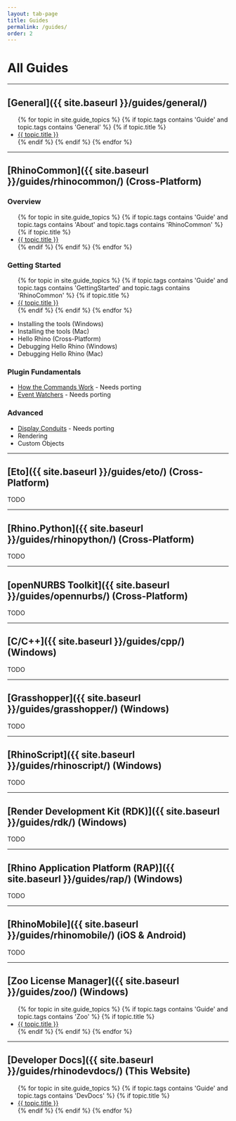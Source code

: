 ```yaml
---
layout: tab-page
title: Guides
permalink: /guides/
order: 2
---
```


# All Guides

---

## [General]({{ site.baseurl }}/guides/general/)

<div class="trigger">
  <ul>
  {% for topic in site.guide_topics %}
    {% if topic.tags contains 'Guide' and topic.tags contains 'General' %}
      {% if topic.title  %}
        <li><a class="page-link" href="{{ topic.url | prepend: site.baseurl }}">{{ topic.title }}</a></li>
      {% endif %}
    {% endif %}
  {% endfor %}
  </ul>
</div>

---

## [RhinoCommon]({{ site.baseurl }}/guides/rhinocommon/) (Cross-Platform)

### Overview
<div class="trigger">
  <ul>
  {% for topic in site.guide_topics %}
    {% if topic.tags contains 'Guide' and topic.tags contains 'About' and topic.tags contains 'RhinoCommon' %}
      {% if topic.title  %}
        <li><a class="page-link" href="{{ topic.url | prepend: site.baseurl }}">{{ topic.title }}</a></li>
      {% endif %}
    {% endif %}
  {% endfor %}
  </ul>
</div>

### Getting Started
<div class="trigger">
  <ul>
  {% for topic in site.guide_topics %}
    {% if topic.tags contains 'Guide' and topic.tags contains 'GettingStarted' and topic.tags contains 'RhinoCommon' %}
      {% if topic.title  %}
        <li><a class="page-link" href="{{ topic.url | prepend: site.baseurl }}">{{ topic.title }}</a></li>
      {% endif %}
    {% endif %}
  {% endfor %}
  </ul>
</div>

- Installing the tools (Windows)
- Installing the tools (Mac)
- Hello Rhino (Cross-Platform)
- Debugging Hello Rhino (Windows)
- Debugging Hello Rhino (Mac)

### Plugin Fundamentals

- [How the Commands Work](http://wiki.mcneel.com/developer/runrhinocommandfromplugincommand) - Needs porting
- [Event Watchers](http://wiki.mcneel.com/developer/rhinocommonsamples/dotneteventwatcher) - Needs porting

### Advanced

- [Display Conduits](http://wiki.mcneel.com/developer/rhinocommonsamples/displayconduit) - Needs porting
- Rendering
- Custom Objects

---

## [Eto]({{ site.baseurl }}/guides/eto/) (Cross-Platform)

TODO


---

## [Rhino.Python]({{ site.baseurl }}/guides/rhinopython/) (Cross-Platform)

TODO


---

## [openNURBS Toolkit]({{ site.baseurl }}/guides/opennurbs/) (Cross-Platform)

TODO


---

## [C/C++]({{ site.baseurl }}/guides/cpp/) (Windows)

TODO


---

## [Grasshopper]({{ site.baseurl }}/guides/grasshopper/) (Windows)

TODO


---

## [RhinoScript]({{ site.baseurl }}/guides/rhinoscript/) (Windows)

TODO


---

## [Render Development Kit (RDK)]({{ site.baseurl }}/guides/rdk/) (Windows)

TODO


---

## [Rhino Application Platform (RAP)]({{ site.baseurl }}/guides/rap/) (Windows)

TODO


---

## [RhinoMobile]({{ site.baseurl }}/guides/rhinomobile/) (iOS & Android)

TODO


---

## [Zoo License Manager]({{ site.baseurl }}/guides/zoo/) (Windows)

<div class="trigger">
  <ul>
  {% for topic in site.guide_topics %}
    {% if topic.tags contains 'Guide' and topic.tags contains 'Zoo' %}
      {% if topic.title  %}
        <li><a class="page-link" href="{{ topic.url | prepend: site.baseurl }}">{{ topic.title }}</a></li>
      {% endif %}
    {% endif %}
  {% endfor %}
  </ul>
</div>


---

## [Developer Docs]({{ site.baseurl }}/guides/rhinodevdocs/) (This Website)

<div class="trigger">
  <ul>
  {% for topic in site.guide_topics %}
    {% if topic.tags contains 'Guide' and topic.tags contains 'DevDocs' %}
      {% if topic.title  %}
        <li><a class="page-link" href="{{ topic.url | prepend: site.baseurl }}">{{ topic.title }}</a></li>
      {% endif %}
    {% endif %}
  {% endfor %}
  </ul>
</div>
